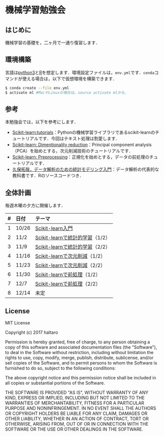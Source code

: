 # 機械学習勉強会

## はじめに

機械学習の基礎を，二ヶ月で一通り復習します．

## 環境構築

言語は[python3](https://www.python.org/)と[R](https://www.r-project.org/)を想定します．環境設定ファイルは，`env.yml`です．`conda`コマンドが使える場合は，以下で仮想環境を構築できます．

```bash
$ conda create --file env.yml
$ activate ml #MacやLinuxの場合は，source activate mlかも．
```

## 参考

本勉強会では，以下を参考にします．

* [Scikit-learn:tutorials](http://scikit-learn.org/stable/tutorial/index.html)：Pythonの機械学習ライブラリであるscikit-learnのチュートリアルです．今回はテキスト処理は割愛します．
* [Scikit-learn: Dimentionality reduction](http://scikit-learn.org/stable/modules/decomposition.html#decompositions)：Principal component analysis（PCA）を始めとする，次元削減技術のチュートリアルです．
* [Scikit-learn: Preprocessing](http://scikit-learn.org/stable/modules/preprocessing.html#preprocessing)：正規化を始めとする，データの前処理のチュートリアルです．
* [久保拓哉，データ解析のための統計モデリング入門](http://amzn.asia/g3XaAKg)：データ解析の代表的な教科書です．Rのソースコードつき．

## 全体計画

毎週木曜の夕方に開催します．

|#|日付|テーマ|
|:--|:--|:--|
|1|10/26|[Scikit-learn入門](https://github.com/haltaro/ml-tutorial/blob/master/01.intro_to_scikit-learn.ipynb)|
|2|11/2|[Scikit-learnで統計的学習](https://github.com/haltaro/ml-tutorial/blob/master/02.statistical-learning.ipynb)（1/2）|
|3|11/9|[Scikit-learnで統計的学習](https://github.com/haltaro/ml-tutorial/blob/master/02.statistical-learning.ipynb)（2/2）|
|4|11/16|[Scikit-learnで次元削減](https://github.com/haltaro/ml-tutorial/blob/master/03.dimensionaly_reduction.ipynb)（1/2）|
|5|11/23|[Scikit-learnで次元削減](https://github.com/haltaro/ml-tutorial/blob/master/03.dimensionaly_reduction.ipynb)（2/2）|
|6|11/30|[Scikit-learnで前処理](https://github.com/haltaro/ml-tutorial/blob/master/04.preprocessing.ipynb)（1/2）|
|7|12/7|[Scikit-learnで前処理](https://github.com/haltaro/ml-tutorial/blob/master/04.preprocessing.ipynb)（2/2）|
|8|12/14|未定|

## License
MIT License

Copyright (c) 2017 haltaro

Permission is hereby granted, free of charge, to any person obtaining a copy
of this software and associated documentation files (the "Software"), to deal
in the Software without restriction, including without limitation the rights
to use, copy, modify, merge, publish, distribute, sublicense, and/or sell
copies of the Software, and to permit persons to whom the Software is
furnished to do so, subject to the following conditions:

The above copyright notice and this permission notice shall be included in all
copies or substantial portions of the Software.

THE SOFTWARE IS PROVIDED "AS IS", WITHOUT WARRANTY OF ANY KIND, EXPRESS OR
IMPLIED, INCLUDING BUT NOT LIMITED TO THE WARRANTIES OF MERCHANTABILITY,
FITNESS FOR A PARTICULAR PURPOSE AND NONINFRINGEMENT. IN NO EVENT SHALL THE
AUTHORS OR COPYRIGHT HOLDERS BE LIABLE FOR ANY CLAIM, DAMAGES OR OTHER
LIABILITY, WHETHER IN AN ACTION OF CONTRACT, TORT OR OTHERWISE, ARISING FROM,
OUT OF OR IN CONNECTION WITH THE SOFTWARE OR THE USE OR OTHER DEALINGS IN THE
SOFTWARE.
